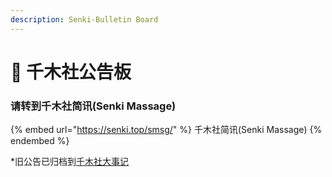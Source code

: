 ```yaml
---
description: Senki-Bulletin Board
---
```


# 📣 千木社公告板

### 请转到千木社简讯(Senki Massage)

{% embed url="https://senki.top/smsg/" %}
千木社简讯(Senki Massage)
{% endembed %}

\*旧公告已归档到[千木社大事记](historys.md)
